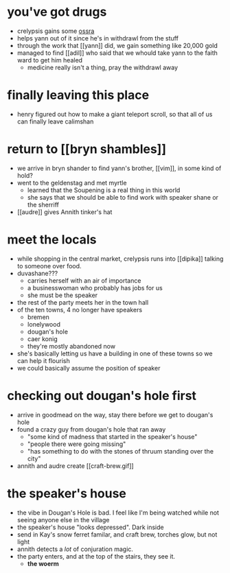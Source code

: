 # you've got drugs
- crelypsis gains some [ossra](https://forgottenrealms.fandom.com/wiki/Osssra)
- helps yann out of it since he's in withdrawl from the stuff
- through the work that [[yann]] did, we gain something like 20,000 gold
- managed to find [[adil]] who said that we whould take yann to the faith ward to get him healed
	- medicine really isn't a thing, pray the withdrawl away

# finally leaving this place
* henry figured out how to make a giant teleport scroll, so that all of us can finally leave calimshan

# return to [[bryn shambles]]
- we arrive in bryn shander to find yann's brother, [[vim]], in some kind of hold?
- went to the geldenstag and met myrtle
	- learned that the Soupening is a real thing in this world
	- she says that we should be able to find work with speaker shane or the sherriff
- [[audre]] gives Annith tinker's hat

# meet the locals
- while shopping in the central market, crelypsis runs into [[dipika]] talking to someone over food.  
- duvashane???
	- carries herself with an air of importance
	- a businesswoman who probably has jobs for us
	- she must be the speaker
- the rest of the party meets her in the town hall
- of the ten towns, 4 no longer have speakers
	- bremen
	- lonelywood
	- dougan's hole
	- caer konig
	- they're mostly abandoned now
- she's basically letting us have a building in one of these towns so we can help it flourish
- we could basically assume the position of speaker

# checking out dougan's hole first
- arrive in goodmead on the way, stay there before we get to dougan's hole
- found a crazy guy from dougan's hole that ran away
	- "some kind of madness that started in the speaker's house"
	- "people there were going missing"
	- "has something to do with the stones of thruum standing over the city"
- annith and audre create [[craft-brew.gif]]

# the speaker's house
- the vibe in Dougan's Hole is bad.  I feel like I'm being watched while not seeing anyone else in the village
- the speaker's house "looks depressed".  Dark inside
- send in Kay's snow ferret familar, and craft brew, torches glow, but not light
- annith detects a *lot* of conjuration magic.
- the party enters, and at the top of the stairs, they see it.
	- **the woerm**